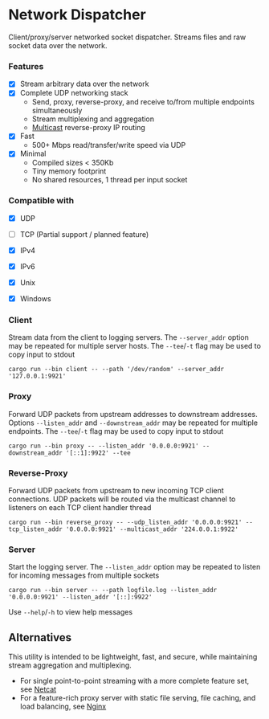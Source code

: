 # Network Dispatcher
Client/proxy/server networked socket dispatcher. Streams files and raw socket 
data over the network.

### Features
- [X] Stream arbitrary data over the network
- [X] Complete UDP networking stack
  - Send, proxy, reverse-proxy, and receive to/from multiple endpoints simultaneously
  - Stream multiplexing and aggregation
  - [Multicast](https://en.wikipedia.org/wiki/Multicast) reverse-proxy IP routing
- [X] Fast
  - 500+ Mbps read/transfer/write speed via UDP
- [X] Minimal 
  - Compiled sizes < 350Kb
  - Tiny memory footprint
  - No shared resources, 1 thread per input socket

### Compatible with
- [X] UDP
- [ ] TCP (Partial support / planned feature)
- [X] IPv4
- [X] IPv6
- [X] Unix
- [X] Windows




### Client

Stream data from the client to logging servers. The `--server_addr` option may 
be repeated for multiple server hosts.
The `--tee`/`-t` flag may be used to copy input to stdout

```
cargo run --bin client -- --path '/dev/random' --server_addr '127.0.0.1:9921'
```

### Proxy

Forward UDP packets from upstream addresses to downstream addresses. 
Options `--listen_addr` and `--downstream_addr` may be repeated for multiple 
endpoints. The `--tee`/`-t` flag may be used to copy input to stdout

```
cargo run --bin proxy -- --listen_addr '0.0.0.0:9921' --downstream_addr '[::1]:9922' --tee 
```

### Reverse-Proxy

Forward UDP packets from upstream to new incoming TCP client connections.
UDP packets will be routed via the multicast channel to listeners on each TCP 
client handler thread

```
cargo run --bin reverse_proxy -- --udp_listen_addr '0.0.0.0:9921' --tcp_listen_addr '0.0.0.0:9921' --multicast_addr '224.0.0.1:9922'
```

### Server

Start the logging server. The `--listen_addr` option may be repeated to listen 
for incoming messages from multiple sockets

```
cargo run --bin server -- --path logfile.log --listen_addr '0.0.0.0:9921' --listen_addr '[::]:9922'
```


Use `--help`/`-h` to view help messages


## Alternatives

This utility is intended to be lightweight, fast, and secure, while maintaining stream aggregation and multiplexing.

- For single point-to-point streaming with a more complete feature set, see [Netcat](https://en.wikipedia.org/wiki/Netcat)
- For a feature-rich proxy server with static file serving, file caching, and load balancing, see [Nginx](https://en.wikipedia.org/wiki/Nginx)
